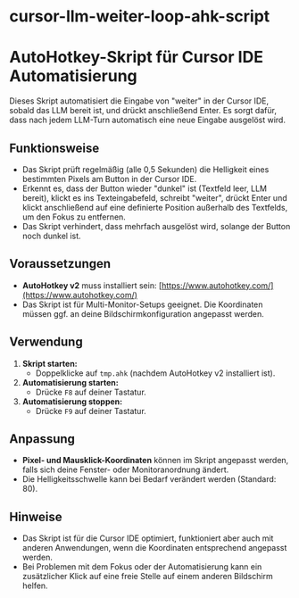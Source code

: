 # cursor-llm-weiter-loop-ahk-script

# AutoHotkey-Skript für Cursor IDE Automatisierung

Dieses Skript automatisiert die Eingabe von "weiter" in der Cursor IDE, sobald das LLM bereit ist, und drückt anschließend Enter. Es sorgt dafür, dass nach jedem LLM-Turn automatisch eine neue Eingabe ausgelöst wird.

## Funktionsweise
- Das Skript prüft regelmäßig (alle 0,5 Sekunden) die Helligkeit eines bestimmten Pixels am Button in der Cursor IDE.
- Erkennt es, dass der Button wieder "dunkel" ist (Textfeld leer, LLM bereit), klickt es ins Texteingabefeld, schreibt "weiter", drückt Enter und klickt anschließend auf eine definierte Position außerhalb des Textfelds, um den Fokus zu entfernen.
- Das Skript verhindert, dass mehrfach ausgelöst wird, solange der Button noch dunkel ist.

## Voraussetzungen
- **AutoHotkey v2** muss installiert sein: [https://www.autohotkey.com/](https://www.autohotkey.com/)
- Das Skript ist für Multi-Monitor-Setups geeignet. Die Koordinaten müssen ggf. an deine Bildschirmkonfiguration angepasst werden.

## Verwendung
1. **Skript starten:**
   - Doppelklicke auf `tmp.ahk` (nachdem AutoHotkey v2 installiert ist).
2. **Automatisierung starten:**
   - Drücke `F8` auf deiner Tastatur.
3. **Automatisierung stoppen:**
   - Drücke `F9` auf deiner Tastatur.

## Anpassung
- **Pixel- und Mausklick-Koordinaten** können im Skript angepasst werden, falls sich deine Fenster- oder Monitoranordnung ändert.
- Die Helligkeitsschwelle kann bei Bedarf verändert werden (Standard: 80).

## Hinweise
- Das Skript ist für die Cursor IDE optimiert, funktioniert aber auch mit anderen Anwendungen, wenn die Koordinaten entsprechend angepasst werden.
- Bei Problemen mit dem Fokus oder der Automatisierung kann ein zusätzlicher Klick auf eine freie Stelle auf einem anderen Bildschirm helfen.

